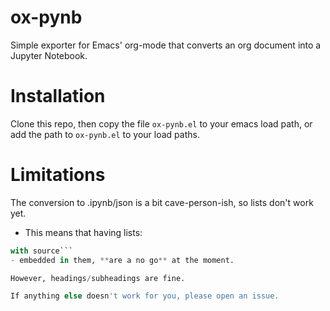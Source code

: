 # ox-pynb

Simple exporter for Emacs' org-mode that converts an org document into a Jupyter
Notebook.

# Installation

Clone this repo, then copy the file `ox-pynb.el` to your emacs load path, or add
the path to `ox-pynb.el` to your load paths.

# Limitations

The conversion to .ipynb/json is a bit cave-person-ish, so lists don't work yet.

 - This means that having lists:
  ```python
with source```
  - embedded in them, **are a no go** at the moment.

However, headings/subheadings are fine.

If anything else doesn't work for you, please open an issue.
